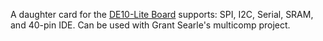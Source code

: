 A daughter card for the [DE10-Lite Board](http://www.terasic.com.tw/cgi-bin/page/archive.pl?Language=English&No=1021) supports: SPI, I2C, Serial, SRAM, and 40-pin IDE. Can be used with Grant Searle's multicomp project.

